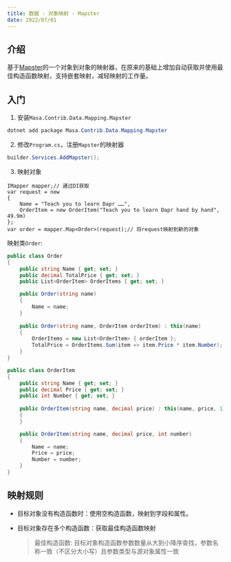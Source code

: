 ```yaml
---
title: 数据 - 对象映射 - Mapster
date: 2022/07/01
---
```


## 介绍

基于[Mapster](https://github.com/MapsterMapper/Mapster)的一个对象到对象的映射器，在原来的基础上增加自动获取并使用最佳构造函数映射，支持嵌套映射，减轻映射的工作量。

## 入门

1. 安装`Masa.Contrib.Data.Mapping.Mapster`

``` powershell
dotnet add package Masa.Contrib.Data.Mapping.Mapster
```

2. 修改`Program.cs`，注册`Mapster`的映射器

``` C#
builder.Services.AddMapster();
```

3. 映射对象

```
IMapper mapper;// 通过DI获取
var request = new
{
    Name = "Teach you to learn Dapr ……",
    OrderItem = new OrderItem("Teach you to learn Dapr hand by hand", 49.9m)
};
var order = mapper.Map<Order>(request);// 将request映射到新的对象
```

映射类`Order`:

``` Order.cs
public class Order
{
    public string Name { get; set; }
    public decimal TotalPrice { get; set; }
    public List<OrderItem> OrderItems { get; set; }

    public Order(string name)
    {
        Name = name;
    }
    
    public Order(string name, OrderItem orderItem) : this(name)
    {
        OrderItems = new List<OrderItem> { orderItem };
        TotalPrice = OrderItems.Sum(item => item.Price * item.Number);
    }
}

public class OrderItem
{
    public string Name { get; set; }
    public decimal Price { get; set; }
    public int Number { get; set; }
    
    public OrderItem(string name, decimal price) : this(name, price, 1)
    {
    }

    public OrderItem(string name, decimal price, int number)
    {
        Name = name;
        Price = price;
        Number = number;
    }
}
```

## 映射规则

* 目标对象没有构造函数时：使用空构造函数，映射到字段和属性。

* 目标对象存在多个构造函数：获取最佳构造函数映射

    > 最佳构造函数: 目标对象构造函数参数数量从大到小降序查找，参数名称一致（不区分大小写）且参数类型与源对象属性一致